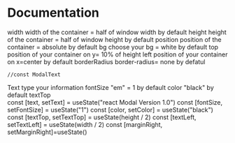 # Documentation
width            width of the container = half of window width by default
height           height of the container = half of window height by default
position         position of the container = absolute by default
bg               choose your bg = white by default
top              position of your container on y= 10% of height
left             position of your container on x=center by default
borderRadius     border-radius= none by defatul

    

    //const ModalText
Text                type your information
fontSize           "em" = 1 by default
color               "black" by default
textTop             
    const [text, setText] = useState("react Modal Version 1.0")
    const [fontSize, setFontSize] = useState("1")
    const [color, setColor] = useState("black")
    const [textTop, setTextTop] = useState(height / 2)
    const [textLeft, setTextLeft] = useState(width / 2)
    const [marginRight, setMarginRight]=useState()
